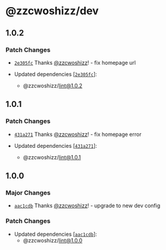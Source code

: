# @zzcwoshizz/dev

## 1.0.2

### Patch Changes

- [`2e305fc`](https://github.com/zzcwoshizz/dev/commit/2e305fca1a3d101cc8a4fdea319fd5befb4317ad) Thanks [@zzcwoshizz](https://github.com/zzcwoshizz)! - fix homepage url

- Updated dependencies [[`2e305fc`](https://github.com/zzcwoshizz/dev/commit/2e305fca1a3d101cc8a4fdea319fd5befb4317ad)]:
  - @zzcwoshizz/lint@1.0.2

## 1.0.1

### Patch Changes

- [`431a271`](https://github.com/zzcwoshizz/dev/commit/431a271417350572a288f8ff59de0e6375e18aac) Thanks [@zzcwoshizz](https://github.com/zzcwoshizz)! - fix homepage error

- Updated dependencies [[`431a271`](https://github.com/zzcwoshizz/dev/commit/431a271417350572a288f8ff59de0e6375e18aac)]:
  - @zzcwoshizz/lint@1.0.1

## 1.0.0

### Major Changes

- [`aac1cdb`](https://github.com/zzcwoshizz/dev/commit/aac1cdbfb027380df9d277769e522ec67a88cbf3) Thanks [@zzcwoshizz](https://github.com/zzcwoshizz)! - upgrade to new dev config

### Patch Changes

- Updated dependencies [[`aac1cdb`](https://github.com/zzcwoshizz/dev/commit/aac1cdbfb027380df9d277769e522ec67a88cbf3)]:
  - @zzcwoshizz/lint@1.0.0

